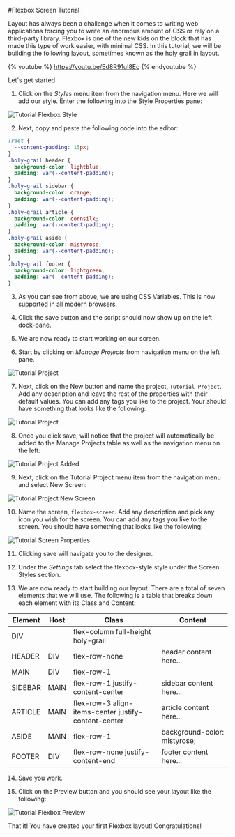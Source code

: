 #Flexbox Screen Tutorial

Layout has always been a challenge when it comes to writing web applications forcing you to write an enormous amount of CSS or rely on a third-party library. Flexbox is one of the new kids on the block that has made this type of work easier, with minimal CSS. In this tutorial, we will be building the following layout, sometimes known as the holy grail in layout.

{% youtube %}
  https://youtu.be/Ed8R91uI8Ec
{% endyoutube %}

Let's get started.

1) Click on the *Styles* menu item from the navigation menu. Here we will add our style. Enter the following into the Style Properties pane:

![Tutorial Flexbox Style](../assets/images/tutorials/tutorial-style-properties.png)

2) Next, copy and paste the following code into the editor:

```css
:root {
  --content-padding: 15px;
}
.holy-grail header { 
  background-color: lightblue; 
  padding: var(--content-padding);
}
.holy-grail sidebar { 
  background-color: orange; 
  padding: var(--content-padding);
}
.holy-grail article { 
  background-color: cornsilk; 
  padding: var(--content-padding);
}
.holy-grail aside { 
  background-color: mistyrose; 
  padding: var(--content-padding);
}
.holy-grail footer { 
  background-color: lightgreen; 
  padding: var(--content-padding);
} 
```

3) As you can see from above, we are using CSS Variables. This is now supported in all modern browsers. 

4) Click the save button and the script should now show up on the left dock-pane.

5) We are now ready to start working on our screen.

6) Start by clicking on *Manage Projects* from navigation menu on the left pane.

![Tutorial Project](../assets/images/tutorials/tutorial-manage-projects.png)

7) Next, click on the New button and name the project, `Tutorial Project`. Add any description and leave the rest of the properties with their default values. You can add any tags you like to the project. Your should have something that looks like the following:

![Tutorial Project](../assets/images/tutorials/tutorial-project.png)

8) Once you click save, will notice that the project will automatically be added to the Manage Projects table as well as the navigation menu on the left:

![Tutorial Project Added](../assets/images/tutorials/tutorial-project-added.png)

9) Next, click on the Tutorial Project menu item from the navigation menu and select New Screen:

![Tutorial Project New Screen](../assets/images/tutorials/tutorial-project-new-screen.png)

10) Name the screen, `flexbox-screen`. Add any description and pick any icon you wish for the screen. You can add any tags you like to the screen. You should have something that looks like the following:

![Tutorial Screen Properties](../assets/images/tutorials/tutorial-flexbox-screen-properties.png)

11) Clicking save will navigate you to the designer.

12) Under the *Settings* tab select the flexbox-style style under the Screen Styles section.

13) We are now ready to start building our layout. There are a total of seven elements that we will use. The following is a table that breaks down each element with its Class and Content:

Element | Host | Class | Content
--- | --- | --- |---
DIV |  | flex-column full-height holy-grail | 
HEADER | DIV | flex-row-none | header content here...
MAIN | DIV | flex-row-1 | 
SIDEBAR | MAIN | flex-row-1 justify-content-center | sidebar content here...
ARTICLE | MAIN | flex-row-3 align-items-center justify-content-center | article content here...
ASIDE | MAIN | flex-row-1 | background-color: mistyrose;
FOOTER | DIV | flex-row-none justify-content-end | footer content here...

14) Save you work.

15) Click on the Preview button and you should see your layout like the following:

![Tutorial Flexbox Preview](../assets/images/tutorials/tutorial-flexbox.png)

That it! You have created your first Flexbox layout! Congratulations!

